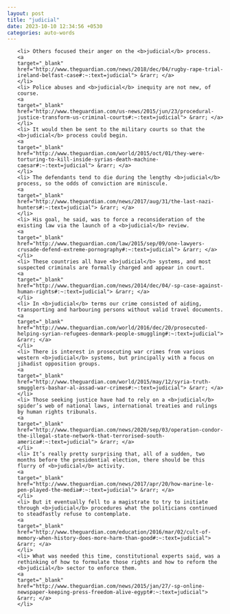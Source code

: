 ```yaml
---
layout: post
title: "judicial"
date: 2023-10-10 12:34:56 +0530
categories: auto-words
---
```

<ol>

    <li> Others focused their anger on the <b>judicial</b> process.
    <a 
    target="_blank" 
    href="http://www.theguardian.com/news/2018/dec/04/rugby-rape-trial-ireland-belfast-case#:~:text=judicial"> &rarr; </a>
    </li>
    <li> Police abuses and <b>judicial</b> inequity are not new, of course.
    <a 
    target="_blank" 
    href="http://www.theguardian.com/us-news/2015/jun/23/procedural-justice-transform-us-criminal-courts#:~:text=judicial"> &rarr; </a>
    </li>
    <li> It would then be sent to the military courts so that the <b>judicial</b> process could begin.
    <a 
    target="_blank" 
    href="http://www.theguardian.com/world/2015/oct/01/they-were-torturing-to-kill-inside-syrias-death-machine-caesar#:~:text=judicial"> &rarr; </a>
    </li>
    <li> The defendants tend to die during the lengthy <b>judicial</b> process, so the odds of conviction are miniscule.
    <a 
    target="_blank" 
    href="http://www.theguardian.com/news/2017/aug/31/the-last-nazi-hunters#:~:text=judicial"> &rarr; </a>
    </li>
    <li> His goal, he said, was to force a reconsideration of the existing law via the launch of a <b>judicial</b> review.
    <a 
    target="_blank" 
    href="http://www.theguardian.com/law/2015/sep/09/one-lawyers-crusade-defend-extreme-pornography#:~:text=judicial"> &rarr; </a>
    </li>
    <li> These countries all have <b>judicial</b> systems, and most suspected criminals are formally charged and appear in court.
    <a 
    target="_blank" 
    href="http://www.theguardian.com/news/2014/dec/04/-sp-case-against-human-rights#:~:text=judicial"> &rarr; </a>
    </li>
    <li> In <b>judicial</b> terms our crime consisted of aiding, transporting and harbouring persons without valid travel documents.
    <a 
    target="_blank" 
    href="http://www.theguardian.com/world/2016/dec/20/prosecuted-helping-syrian-refugees-denmark-people-smuggling#:~:text=judicial"> &rarr; </a>
    </li>
    <li> There is interest in prosecuting war crimes from various western <b>judicial</b> systems, but principally with a focus on jihadist opposition groups.
    <a 
    target="_blank" 
    href="http://www.theguardian.com/world/2015/may/12/syria-truth-smugglers-bashar-al-assad-war-crimes#:~:text=judicial"> &rarr; </a>
    </li>
    <li> Those seeking justice have had to rely on a <b>judicial</b> spider’s web of national laws, international treaties and rulings by human rights tribunals.
    <a 
    target="_blank" 
    href="http://www.theguardian.com/news/2020/sep/03/operation-condor-the-illegal-state-network-that-terrorised-south-america#:~:text=judicial"> &rarr; </a>
    </li>
    <li> It’s really pretty surprising that, all of a sudden, two months before the presidential election, there should be this flurry of <b>judicial</b> activity.
    <a 
    target="_blank" 
    href="http://www.theguardian.com/news/2017/apr/20/how-marine-le-pen-played-the-media#:~:text=judicial"> &rarr; </a>
    </li>
    <li> But it eventually fell to a magistrate to try to initiate through <b>judicial</b> procedures what the politicians continued to steadfastly refuse to contemplate.
    <a 
    target="_blank" 
    href="http://www.theguardian.com/education/2016/mar/02/cult-of-memory-when-history-does-more-harm-than-good#:~:text=judicial"> &rarr; </a>
    </li>
    <li> What was needed this time, constitutional experts said, was a rethinking of how to formulate those rights and how to reform the <b>judicial</b> sector to enforce them.
    <a 
    target="_blank" 
    href="http://www.theguardian.com/news/2015/jan/27/-sp-online-newspaper-keeping-press-freedom-alive-egypt#:~:text=judicial"> &rarr; </a>
    </li>